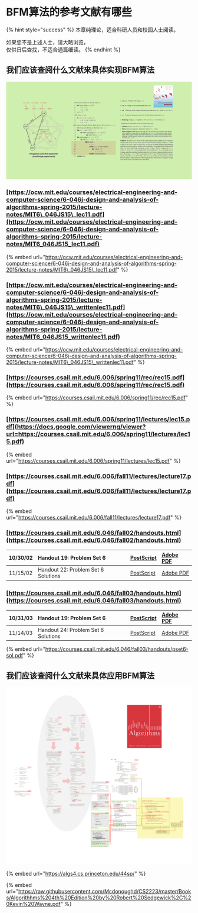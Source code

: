 # BFM算法的参考文献有哪些

{% hint style="success" %}
本章纯理论，适合科研人员和校园人士阅读。

如果您不是上述人士，请大略浏览，  
仅供日后查找，不适合通篇细读。
{% endhint %}

## 我们应该查阅什么文献来具体实现BFM算法

![](.gitbook/assets/b49d19a6fef2385395ae687a10007929.png)

### [https://ocw.mit.edu/courses/electrical-engineering-and-computer-science/6-046j-design-and-analysis-of-algorithms-spring-2015/lecture-notes/MIT6\_046JS15\_lec11.pdf](https://ocw.mit.edu/courses/electrical-engineering-and-computer-science/6-046j-design-and-analysis-of-algorithms-spring-2015/lecture-notes/MIT6_046JS15_lec11.pdf)

{% embed url="https://ocw.mit.edu/courses/electrical-engineering-and-computer-science/6-046j-design-and-analysis-of-algorithms-spring-2015/lecture-notes/MIT6\_046JS15\_lec11.pdf" %}

### [https://ocw.mit.edu/courses/electrical-engineering-and-computer-science/6-046j-design-and-analysis-of-algorithms-spring-2015/lecture-notes/MIT6\_046JS15\_writtenlec11.pdf](https://ocw.mit.edu/courses/electrical-engineering-and-computer-science/6-046j-design-and-analysis-of-algorithms-spring-2015/lecture-notes/MIT6_046JS15_writtenlec11.pdf)

{% embed url="https://ocw.mit.edu/courses/electrical-engineering-and-computer-science/6-046j-design-and-analysis-of-algorithms-spring-2015/lecture-notes/MIT6\_046JS15\_writtenlec11.pdf" %}



### [https://courses.csail.mit.edu/6.006/spring11/rec/rec15.pdf](https://courses.csail.mit.edu/6.006/spring11/rec/rec15.pdf)

{% embed url="https://courses.csail.mit.edu/6.006/spring11/rec/rec15.pdf" %}

### [https://courses.csail.mit.edu/6.006/spring11/lectures/lec15.pdf](https://docs.google.com/viewerng/viewer?url=https://courses.csail.mit.edu/6.006/spring11/lectures/lec15.pdf)

{% embed url="https://courses.csail.mit.edu/6.006/spring11/lectures/lec15.pdf" %}

### [https://courses.csail.mit.edu/6.006/fall11/lectures/lecture17.pdf](https://courses.csail.mit.edu/6.006/fall11/lectures/lecture17.pdf)

{% embed url="https://courses.csail.mit.edu/6.006/fall11/lectures/lecture17.pdf" %}

### [https://courses.csail.mit.edu/6.046/fall02/handouts.html](https://courses.csail.mit.edu/6.046/fall02/handouts.html)

| 10/30/02 | Handout 19: Problem Set 6 | [PostScript](https://courses.csail.mit.edu/6.046/fall02/handouts/ps6.ps) | [Adobe PDF](https://courses.csail.mit.edu/6.046/fall02/handouts/ps6.pdf) |
| :--- | :--- | :--- | :--- |
| 11/15/02 | Handout 22: Problem Set 6 Solutions | [PostScript](https://courses.csail.mit.edu/6.046/fall02/handouts/ps6sol.ps) | [Adobe PDF](https://courses.csail.mit.edu/6.046/fall02/handouts/ps6sol.pdf) |

### [https://courses.csail.mit.edu/6.046/fall03/handouts.html](https://courses.csail.mit.edu/6.046/fall03/handouts.html)

| 10/31/03 | Handout 19: Problem Set 6 | [PostScript](https://courses.csail.mit.edu/6.046/fall03/handouts/pset6.ps) | [Adobe PDF](https://courses.csail.mit.edu/6.046/fall03/handouts/pset6.pdf) |
| :--- | :--- | :--- | :--- |
| 11/14/03 | Handout 24: Problem Set 6 Solutions | [PostScript](https://courses.csail.mit.edu/6.046/fall03/handouts/pset6-sol.ps) | [Adobe PDF](https://courses.csail.mit.edu/6.046/fall03/handouts/pset6-sol.pdf) |

{% embed url="https://courses.csail.mit.edu/6.046/fall03/handouts/pset6-sol.pdf" %}

## 我们应该查阅什么文献来具体应用BFM算法

![](.gitbook/assets/ab33492c185f8c30f5c21cc40d006134.png)

{% embed url="https://algs4.cs.princeton.edu/44sp/" %}

{% embed url="https://raw.githubusercontent.com/Mcdonoughd/CS2223/master/Books/Algorithhms%204th%20Edition%20by%20Robert%20Sedgewick%2C%20Kevin%20Wayne.pdf" %}

